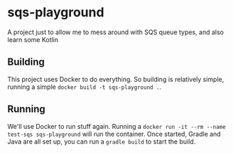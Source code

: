 # sqs-playground

A project just to allow me to mess around with SQS queue types, and also learn some Kotlin

## Building

This project uses Docker to do everything. So building is relatively simple, running a simple `docker build -t sqs-playground .`.

## Running

We'll use Docker to run stuff again. Running a `docker run -it --rm --name test-sqs sqs-playground` will run the container. Once started, Gradle and Java are all set up, you can run a `gradle build` to start the build.
